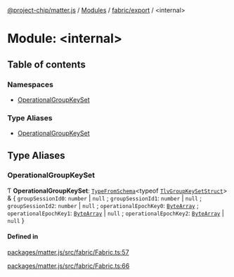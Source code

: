 [@project-chip/matter.js](../README.md) / [Modules](../modules.md) / [fabric/export](fabric_export.md) / \<internal\>

# Module: \<internal\>

## Table of contents

### Namespaces

- [OperationalGroupKeySet](fabric_export._internal_.OperationalGroupKeySet.md)

### Type Aliases

- [OperationalGroupKeySet](fabric_export._internal_.md#operationalgroupkeyset)

## Type Aliases

### OperationalGroupKeySet

Ƭ **OperationalGroupKeySet**: [`TypeFromSchema`](tlv_export.md#typefromschema)\<typeof [`TlvGroupKeySetStruct`](cluster_export.GroupKeyManagement.md#tlvgroupkeysetstruct)\> & \{ `groupSessionId0`: `number` \| ``null`` ; `groupSessionId1`: `number` \| ``null`` ; `groupSessionId2`: `number` \| ``null`` ; `operationalEpochKey0`: [`ByteArray`](util_export.md#bytearray) ; `operationalEpochKey1`: [`ByteArray`](util_export.md#bytearray) \| ``null`` ; `operationalEpochKey2`: [`ByteArray`](util_export.md#bytearray) \| ``null``  }

#### Defined in

[packages/matter.js/src/fabric/Fabric.ts:57](https://github.com/project-chip/matter.js/blob/0c058ae17fdba4c0b89b8b13c309011d51782299/packages/matter.js/src/fabric/Fabric.ts#L57)

[packages/matter.js/src/fabric/Fabric.ts:66](https://github.com/project-chip/matter.js/blob/0c058ae17fdba4c0b89b8b13c309011d51782299/packages/matter.js/src/fabric/Fabric.ts#L66)
